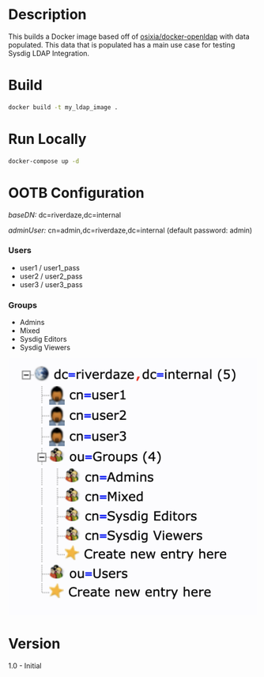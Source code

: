 # Description

This builds a Docker image based off of [osixia/docker-openldap](https://github.com/osixia/docker-openldap) with data populated.  This data that is populated has a main use case for testing Sysdig LDAP Integration.

# Build

```bash
docker build -t my_ldap_image .
```

# Run Locally

```bash
docker-compose up -d
```

# OOTB Configuration

*baseDN:* dc=riverdaze,dc=internal

*adminUser:* cn=admin,dc=riverdaze,dc=internal (default password:  admin)

### Users

* user1 / user1_pass
* user2 / user2_pass
* user3 / user3_pass

### Groups

* Admins
* Mixed
* Sysdig Editors
* Sysdig Viewers

![example](images/riverdaze-ldap-example.png)

# Version

1.0 - Initial
